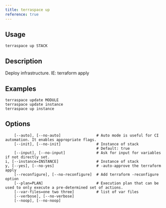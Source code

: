```yaml
---
title: terraspace up
reference: true
---
```


## Usage

    terraspace up STACK

## Description

Deploy infrastructure. IE: terraform apply

## Examples

    terraspace update MODULE
    terraspace update instance
    terraspace up instance


## Options

```
    [--auto], [--no-auto]                # Auto mode is useful for CI automation. It enables appropriate flags.
    [--init], [--no-init]                # Instance of stack
                                         # Default: true
    [--input], [--no-input]              # Ask for input for variables if not directly set.
i, [--instance=INSTANCE]                 # Instance of stack
y, [--yes], [--no-yes]                   # -auto-approve the terraform apply
    [--reconfigure], [--no-reconfigure]  # Add terraform -reconfigure option
    [--plan=PLAN]                        # Execution plan that can be used to only execute a pre-determined set of actions.
    [--var-files=one two three]          # list of var files
    [--verbose], [--no-verbose]          
    [--noop], [--no-noop]                
```

